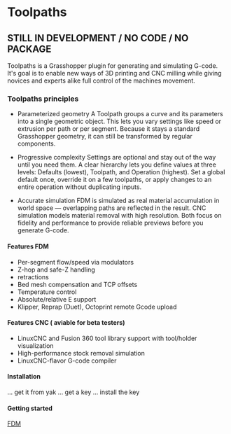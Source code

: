 # Toolpaths

## STILL IN DEVELOPMENT / NO CODE / NO PACKAGE

Toolpaths is a Grasshopper plugin for generating and simulating G-code. It's goal is to enable new ways of 3D printing and CNC milling while giving novices and experts alike  full control of the machines movement.



### Toolpaths principles

- Parameterized geometry
  A Toolpath groups a curve and its parameters into a single geometric object. This lets you vary settings like speed or extrusion per path or per segment. Because it stays a standard Grasshopper geometry, it can still be transformed by regular components.

- Progressive complexity
  Settings are optional and stay out of the way until you need them. A clear hierarchy lets you define values at three levels: Defaults (lowest), Toolpath, and Operation (highest). Set a global default once, override it on a few toolpaths, or apply changes to an entire operation without duplicating inputs.

- Accurate simulation
  FDM is simulated as real material accumulation in world space — overlapping paths are reflected in the result. CNC simulation models material removal with high resolution. Both focus on fidelity and performance to provide reliable previews before you generate G-code.

#### Features FDM

- Per-segment flow/speed via modulators
- Z-hop and safe-Z handling
- retractions
- Bed mesh compensation and TCP offsets
- Temperature control 
- Absolute/relative E support
- Klipper, Reprap (Duet), Octoprint remote Gcode upload

#### Features CNC ( aviable for beta testers)

- LinuxCNC and Fusion 360 tool library support with tool/holder visualization
- High-performance stock removal simulation
- LinuxCNC-flavor G-code compiler


#### Installation 

...  get it from yak 
...  get a key 
...  install the key

#### Getting started

[FDM](Docs/intrFDM_Overview.md)